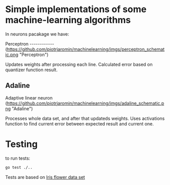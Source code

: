 Simple implementations of some machine-learning algorithms
============

In neurons pacakage we have:

Perceptron
------------(https://github.com/piotrjaromin/machinelearning/imgs/perceptron_schematic.png "Perceptron")

Updates weights after processing each line.
Calculated error based on quantizer function result.

Adaline
------------
Adaptive linear neuron
(https://github.com/piotrjaromin/machinelearning/imgs/adaline_schematic.png "Adaline")

Processes whole data set, and after that updateds weights.
Uses activations function to find current error between expected result and current one.

Testing
======

to run tests:
```bash
go test ./..
```

Tests are based on [Iris flower data set](https://en.wikipedia.org/wiki/Iris_flower_data_set)